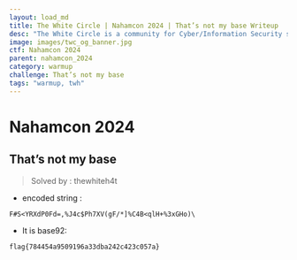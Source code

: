 ```yaml
---
layout: load_md
title: The White Circle | Nahamcon 2024 | That’s not my base Writeup
desc: "The White Circle is a community for Cyber/Information Security students, enthusiasts and professionals. You can discuss anything related to Security, share your knowledge with others, get help when you need it and proceed further in your journey with amazing people from all over the world."
image: images/twc_og_banner.jpg
ctf: Nahamcon 2024
parent: nahamcon_2024
category: warmup
challenge: That’s not my base
tags: "warmup, twh"
---
```


<h1 class="heading card-title white-text">Nahamcon 2024</h1>


## That’s not my base
> Solved by : thewhiteh4t


- encoded string :

```
F#S<YRXdP0Fd=,%J4c$Ph7XV(gF/*]%C4B<qlH+%3xGHo)\
```

- It is base92:

```
flag{784454a9509196a33dba242c423c057a}
```


